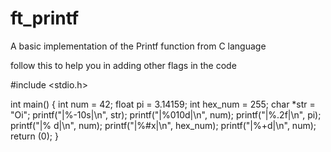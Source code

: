 # ft_printf
A basic implementation of the Printf function from C language

follow this to help you in adding other flags in the code



#include <stdio.h>

int main()
{
	int	num = 42;
	float	pi = 3.14159;
	int	hex_num = 255;
	char	*str = "Oi";
	printf("|%-10s|\n", str);
	printf("|%010d|\n", num);
	printf("|%.2f|\n", pi);
	printf("|% d|\n", num);
	printf("|%#x|\n", hex_num);
	printf("|%+d|\n", num);
	return (0);
}
